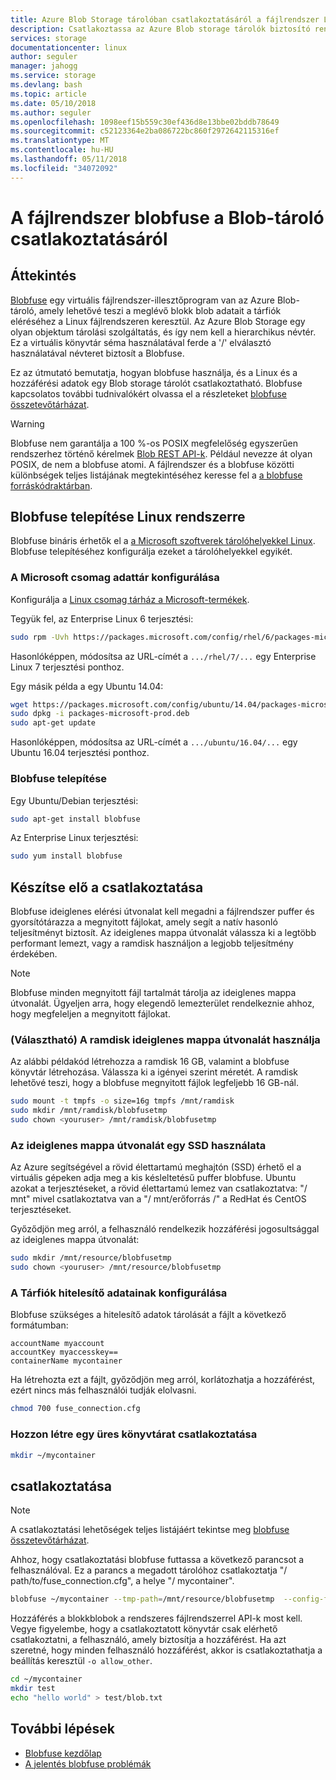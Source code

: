 ```yaml
---
title: Azure Blob Storage tárolóban csatlakoztatásáról a fájlrendszer Linux |} Microsoft Docs
description: Csatlakoztassa az Azure Blob storage tárolók biztosító rendelkező Linux
services: storage
documentationcenter: linux
author: seguler
manager: jahogg
ms.service: storage
ms.devlang: bash
ms.topic: article
ms.date: 05/10/2018
ms.author: seguler
ms.openlocfilehash: 1098eef15b559c30ef436d8e13bbe02bddb78649
ms.sourcegitcommit: c52123364e2ba086722bc860f2972642115316ef
ms.translationtype: MT
ms.contentlocale: hu-HU
ms.lasthandoff: 05/11/2018
ms.locfileid: "34072092"
---
```

# <a name="how-to-mount-blob-storage-as-a-file-system-with-blobfuse"></a>A fájlrendszer blobfuse a Blob-tároló csatlakoztatásáról

## <a name="overview"></a>Áttekintés
[Blobfuse](https://github.com/Azure/azure-storage-fuse) egy virtuális fájlrendszer-illesztőprogram van az Azure Blob-tároló, amely lehetővé teszi a meglévő blokk blob adatait a tárfiók eléréséhez a Linux fájlrendszeren keresztül. Az Azure Blob Storage egy olyan objektum tárolási szolgáltatás, és így nem kell a hierarchikus névtér. Ez a virtuális könyvtár séma használatával ferde a '/' elválasztó használatával névteret biztosít a Blobfuse.  

Ez az útmutató bemutatja, hogyan blobfuse használja, és a Linux és a hozzáférési adatok egy Blob storage tárolót csatlakoztatható. Blobfuse kapcsolatos további tudnivalókért olvassa el a részleteket [blobfuse összetevőtárházat](https://github.com/Azure/azure-storage-fuse).

> [!WARNING]
> Blobfuse nem garantálja a 100 %-os POSIX megfelelőség egyszerűen rendszerhez történő kérelmek [Blob REST API-k](https://docs.microsoft.com/rest/api/storageservices/blob-service-rest-api). Például nevezze át olyan POSIX, de nem a blobfuse atomi.
> A fájlrendszer és a blobfuse közötti különbségek teljes listájának megtekintéséhez keresse fel a [a blobfuse forráskódraktárban](https://github.com/azure/azure-storage-fuse).
> 

## <a name="install-blobfuse-on-linux"></a>Blobfuse telepítése Linux rendszerre
Blobfuse bináris érhetők el a [a Microsoft szoftverek tárolóhelyekkel Linux](https://docs.microsoft.com/windows-server/administration/Linux-Package-Repository-for-Microsoft-Software). Blobfuse telepítéséhez konfigurálja ezeket a tárolóhelyekkel egyikét.

### <a name="configure-the-microsoft-package-repository"></a>A Microsoft csomag adattár konfigurálása
Konfigurálja a [Linux csomag tárház a Microsoft-termékek](https://docs.microsoft.com/windows-server/administration/Linux-Package-Repository-for-Microsoft-Software).

Tegyük fel, az Enterprise Linux 6 terjesztési:
```bash
sudo rpm -Uvh https://packages.microsoft.com/config/rhel/6/packages-microsoft-prod.rpm
```

Hasonlóképpen, módosítsa az URL-címét a `.../rhel/7/...` egy Enterprise Linux 7 terjesztési ponthoz.

Egy másik példa a egy Ubuntu 14.04:
```bash
wget https://packages.microsoft.com/config/ubuntu/14.04/packages-microsoft-prod.deb
sudo dpkg -i packages-microsoft-prod.deb
sudo apt-get update
```

Hasonlóképpen, módosítsa az URL-címét a `.../ubuntu/16.04/...` egy Ubuntu 16.04 terjesztési ponthoz.

### <a name="install-blobfuse"></a>Blobfuse telepítése

Egy Ubuntu/Debian terjesztési:
```bash
sudo apt-get install blobfuse
```

Az Enterprise Linux terjesztési:
```bash
sudo yum install blobfuse
```

## <a name="prepare-for-mounting"></a>Készítse elő a csatlakoztatása
Blobfuse ideiglenes elérési útvonalat kell megadni a fájlrendszer puffer és gyorsítótárazza a megnyitott fájlokat, amely segít a natív hasonló teljesítményt biztosít. Az ideiglenes mappa útvonalát válassza ki a legtöbb performant lemezt, vagy a ramdisk használjon a legjobb teljesítmény érdekében. 

> [!NOTE]
> Blobfuse minden megnyitott fájl tartalmát tárolja az ideiglenes mappa útvonalát. Ügyeljen arra, hogy elegendő lemezterület rendelkeznie ahhoz, hogy megfeleljen a megnyitott fájlokat. 
> 

### <a name="optional-use-a-ramdisk-for-the-temporary-path"></a>(Választható) A ramdisk ideiglenes mappa útvonalát használja
Az alábbi példakód létrehozza a ramdisk 16 GB, valamint a blobfuse könyvtár létrehozása. Válassza ki a igényei szerint méretét. A ramdisk lehetővé teszi, hogy a blobfuse megnyitott fájlok legfeljebb 16 GB-nál. 
```bash
sudo mount -t tmpfs -o size=16g tmpfs /mnt/ramdisk
sudo mkdir /mnt/ramdisk/blobfusetmp
sudo chown <youruser> /mnt/ramdisk/blobfusetmp
```

### <a name="use-an-ssd-for-temporary-path"></a>Az ideiglenes mappa útvonalát egy SSD használata
Az Azure segítségével a rövid élettartamú meghajtón (SSD) érhető el a virtuális gépeken adja meg a kis késleltetésű puffer blobfuse. Ubuntu azokat a terjesztéseket, a rövid élettartamú lemez van csatlakoztatva: "/ mnt" mivel csatlakoztatva van a "/ mnt/erőforrás /" a RedHat és CentOS terjesztéseket.

Győződjön meg arról, a felhasználó rendelkezik hozzáférési jogosultsággal az ideiglenes mappa útvonalát:
```bash
sudo mkdir /mnt/resource/blobfusetmp
sudo chown <youruser> /mnt/resource/blobfusetmp
```

### <a name="configure-your-storage-account-credentials"></a>A Tárfiók hitelesítő adatainak konfigurálása
Blobfuse szükséges a hitelesítő adatok tárolását a fájlt a következő formátumban: 

```
accountName myaccount
accountKey myaccesskey==
containerName mycontainer
```

Ha létrehozta ezt a fájlt, győződjön meg arról, korlátozhatja a hozzáférést, ezért nincs más felhasználói tudják elolvasni.
```bash
chmod 700 fuse_connection.cfg
```

### <a name="create-an-empty-directory-for-mounting"></a>Hozzon létre egy üres könyvtárat csatlakoztatása
```bash
mkdir ~/mycontainer
```

## <a name="mount"></a>csatlakoztatása

> [!NOTE]
> A csatlakoztatási lehetőségek teljes listájáért tekintse meg [blobfuse összetevőtárházat](https://github.com/Azure/azure-storage-fuse#mount-options).  
> 

Ahhoz, hogy csatlakoztatási blobfuse futtassa a következő parancsot a felhasználóval. Ez a parancs a megadott tárolóhoz csatlakoztatja "/ path/to/fuse_connection.cfg", a helye "/ mycontainer".

```bash
blobfuse ~/mycontainer --tmp-path=/mnt/resource/blobfusetmp  --config-file=/path/to/fuse_connection.cfg -o attr_timeout=240 -o entry_timeout=240 -o negative_timeout=120
```

Hozzáférés a blokkblobok a rendszeres fájlrendszerrel API-k most kell. Vegye figyelembe, hogy a csatlakoztatott könyvtár csak elérhető csatlakoztatni, a felhasználó, amely biztosítja a hozzáférést. Ha azt szeretné, hogy minden felhasználó hozzáférést, akkor is csatlakoztathatja a beállítás keresztül ```-o allow_other```. 

```bash
cd ~/mycontainer
mkdir test
echo "hello world" > test/blob.txt
```

## <a name="next-steps"></a>További lépések

* [Blobfuse kezdőlap](https://github.com/Azure/azure-storage-fuse#blobfuse)
* [A jelentés blobfuse problémák](https://github.com/Azure/azure-storage-fuse/issues) 

